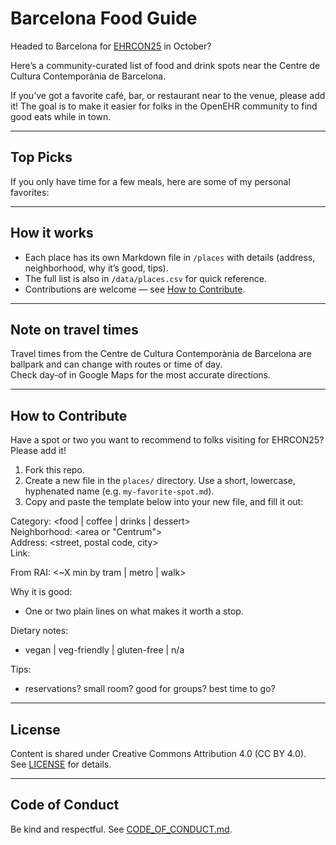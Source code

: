 # Barcelona Food Guide

Headed to Barcelona for [EHRCON25](https://openehr.org/event/ehrcon25/) in October?  

Here’s a community-curated list of food and drink spots near the Centre de Cultura Contemporània de Barcelona.   

If you’ve got a favorite café, bar, or restaurant near to the venue, please add it! The goal is to make it easier for folks in the OpenEHR community to find good eats while in town.  

---

## Top Picks

If you only have time for a few meals, here are some of my personal favorites:  



---

## How it works
- Each place has its own Markdown file in `/places` with details (address, neighborhood, why it’s good, tips).  
- The full list is also in `/data/places.csv` for quick reference.  
- Contributions are welcome — see [How to Contribute](#how-to-contribute).  

---

## Note on travel times
Travel times from the Centre de Cultura Contemporània de Barcelona are ballpark and can change with routes or time of day.  
Check day-of in Google Maps for the most accurate directions.

---

## How to Contribute

Have a spot or two you want to recommend to folks visiting for EHRCON25? Please add it!

1. Fork this repo.
2. Create a new file in the `places/` directory. Use a short, lowercase, hyphenated name (e.g. `my-favorite-spot.md`).
3. Copy and paste the template below into your new file, and fill it out:

Category: <food | coffee | drinks | dessert>  
Neighborhood: <area or "Centrum">  
Address: <street, postal code, city>  
Link: <official site or Google Maps>  

From RAI: <~X min by tram | metro | walk>

Why it is good:  
- One or two plain lines on what makes it worth a stop.  

Dietary notes:  
- vegan | veg-friendly | gluten-free | n/a  

Tips:  
- reservations? small room? good for groups? best time to go?

---

## License
Content is shared under Creative Commons Attribution 4.0 (CC BY 4.0).  
See [LICENSE](LICENSE) for details.

---

## Code of Conduct
Be kind and respectful. See [CODE_OF_CONDUCT.md](CODE_OF_CONDUCT.md).
